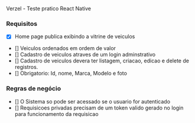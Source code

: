 Verzel - Teste pratico React Native

### Requisitos

- [x] Home page publica exibindo a vitrine de veiculos
- [] Veiculos ordenados em ordem de valor
- [] Cadastro de veiculos atraves de um login adminstrativo
- [] Cadastro de veiculos devera ter listagem, criacao, edicao e delete de registros.
- [] Obrigatorio: Id, nome, Marca, Modelo e foto

### Regras de negócio

- [] O Sistema so pode ser acessado se o usuario for autenticado
- [] Requisicoes privadas precisam de um token valido gerado no login para funcionamento da requisicao
